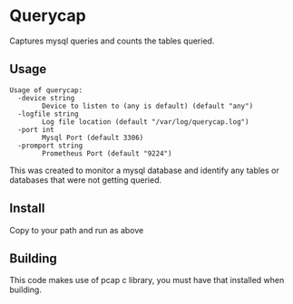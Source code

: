 # Querycap

Captures mysql queries and counts the tables queried.

## Usage

```
Usage of querycap:
  -device string
    	Device to listen to (any is default) (default "any")
  -logfile string
    	Log file location (default "/var/log/querycap.log")
  -port int
    	Mysql Port (default 3306)
  -promport string
    	Prometheus Port (default "9224")
```

This was created to monitor a mysql database and identify any tables or databases that were not getting queried. 

## Install

Copy to your path and run as above

## Building

This code makes use of pcap c library, you must have that installed when building.